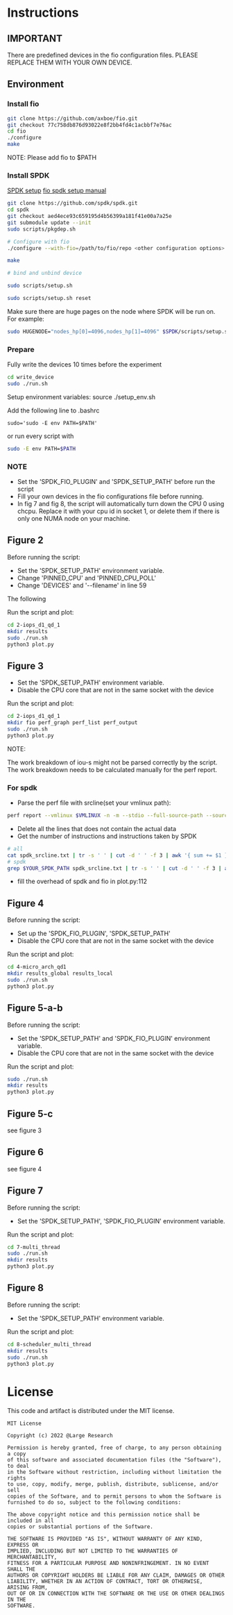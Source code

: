 # Instructions

## IMPORTANT

There are predefined devices in the fio configuration files. PLEASE REPLACE THEM WITH YOUR OWN DEVICE.

## Environment

### Install fio

```bash
git clone https://github.com/axboe/fio.git
git checkout 77c758db876d93022e8f2bb4fd4c1acbbf7e76ac
cd fio
./configure
make
```

NOTE: Please add fio to $PATH

### Install SPDK

[SPDK setup](https://spdk.io/doc/getting_started.html)
[fio spdk setup manual](https://github.com/spdk/spdk/blob/master/examples/nvme/fio_plugin/README.md)

```bash
git clone https://github.com/spdk/spdk.git
cd spdk
git checkout aed4ece93c659195d4b56399a181f41e00a7a25e
git submodule update --init
sudo scripts/pkgdep.sh

# Configure with fio
./configure --with-fio=/path/to/fio/repo <other configuration options>

make

# bind and unbind device

sudo scripts/setup.sh

sudo scripts/setup.sh reset

```

Make sure there are huge pages on the node where SPDK will be run on. For example:

```bash
sudo HUGENODE="nodes_hp[0]=4096,nodes_hp[1]=4096" $SPDK/scripts/setup.sh
```



### Prepare

Fully write the devices 10 times before the experiment

```bash
cd write_device
sudo ./run.sh
```

Setup environment variables:
source ./setup_env.sh

Add the following line to .bashrc

```bashalias
sudo='sudo -E env PATH=$PATH'
```

or run every script with

```bash
sudo -E env PATH=$PATH
```

### NOTE

* Set the 'SPDK_FIO_PLUGIN' and 'SPDK_SETUP_PATH' before run the script
* Fill your own devices in the fio configurations file before running.
* In fig 7 and fig 8, the script will automatically turn down the CPU 0 using chcpu. Replace it with your cpu id in socket 1, or delete them if there is only one NUMA node on your machine.

## Figure 2

Before running the script:

* Set the 'SPDK_SETUP_PATH' environment variable.
* Change 'PINNED_CPU' and 'PINNED_CPU_POLL'
* Change 'DEVICES' and '--filename' in line 59

The following 

Run the script and plot:

```bash
cd 2-iops_d1_qd_1
mkdir results
sudo ./run.sh
python3 plot.py
```

## Figure 3

* Set the 'SPDK_SETUP_PATH' environment variable.
* Disable the CPU core that are not in the same socket with the device

Run the script and plot:

```bash
cd 2-iops_d1_qd_1
mkdir fio perf_graph perf_list perf_output
sudo ./run.sh
python3 plot.py
```

NOTE:

The work breakdown of iou-s might not be parsed correctly by the script. The work breakdown needs to be calculated manually for the perf report.

### For spdk

* Parse the perf file with srcline(set your vmlinux path):

```bash
perf report --vmlinux $VMLINUX -n -m --stdio --full-source-path --source -s symbol,srcline -i perf_output/spdk_fio.perf.out >> spdk_srcline.txt;

```

* Delete all the lines that does not contain the actual data
* Get the number of instructions and instructions taken by SPDK

```bash
# all
cat spdk_srcline.txt | tr -s ' ' | cut -d ' ' -f 3 | awk '{ sum += $1 } END { print sum }'
# spdk
grep $YOUR_SPDK_PATH spdk_srcline.txt | tr -s ' ' | cut -d ' ' -f 3 | awk '{ sum += $1 } END { print sum }'
```

* fill the overhead of spdk and fio in plot.py:112


## Figure 4

Before running the script:

* Set up the 'SPDK_FIO_PLUGIN', 'SPDK_SETUP_PATH'
* Disable the CPU core that are not in the same socket with the device

Run the script and plot:

```bash
cd 4-micro_arch_qd1
mkdir results_global results_local
sudo ./run.sh
python3 plot.py
```

## Figure 5-a-b

Before running the script:

* Set the 'SPDK_SETUP_PATH' and 'SPDK_FIO_PLUGIN' environment variable.
* Disable the CPU core that are not in the same socket with the device

Run the script and plot:

```bash
sudo ./run.sh
mkdir results
python3 plot.py
```

## Figure 5-c

see figure 3

## Figure 6

see figure 4

## Figure 7

Before running the script:

* Set the 'SPDK_SETUP_PATH', 'SPDK_FIO_PLUGIN' environment variable.

Run the script and plot:

```bash
cd 7-multi_thread
sudo ./run.sh
mkdir results
python3 plot.py
```

## Figure 8

Before running the script:

* Set the 'SPDK_SETUP_PATH' environment variable.

Run the script and plot:

```bash
cd 8-scheduler_multi_thread
mkdir results
sudo ./run.sh
python3 plot.py
```

# License 
This code and artifact is distributed under the MIT license. 

```
MIT License

Copyright (c) 2022 @Large Research

Permission is hereby granted, free of charge, to any person obtaining a copy
of this software and associated documentation files (the "Software"), to deal
in the Software without restriction, including without limitation the rights
to use, copy, modify, merge, publish, distribute, sublicense, and/or sell
copies of the Software, and to permit persons to whom the Software is
furnished to do so, subject to the following conditions:

The above copyright notice and this permission notice shall be included in all
copies or substantial portions of the Software.

THE SOFTWARE IS PROVIDED "AS IS", WITHOUT WARRANTY OF ANY KIND, EXPRESS OR
IMPLIED, INCLUDING BUT NOT LIMITED TO THE WARRANTIES OF MERCHANTABILITY,
FITNESS FOR A PARTICULAR PURPOSE AND NONINFRINGEMENT. IN NO EVENT SHALL THE
AUTHORS OR COPYRIGHT HOLDERS BE LIABLE FOR ANY CLAIM, DAMAGES OR OTHER
LIABILITY, WHETHER IN AN ACTION OF CONTRACT, TORT OR OTHERWISE, ARISING FROM,
OUT OF OR IN CONNECTION WITH THE SOFTWARE OR THE USE OR OTHER DEALINGS IN THE
SOFTWARE.
```
